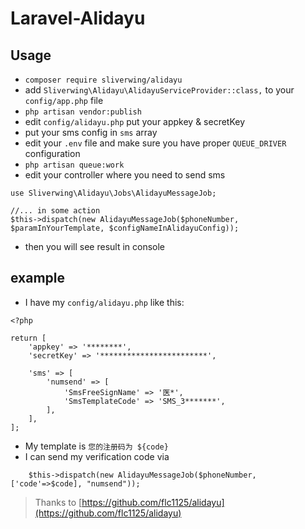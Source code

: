 # Laravel-Alidayu

## Usage

* `composer require sliverwing/alidayu`
* add `Sliverwing\Alidayu\AlidayuServiceProvider::class,` to your `config/app.php` file
* `php artisan vendor:publish`
* edit `config/alidayu.php` put your appkey & secretKey
* put your sms config in `sms` array
* edit your `.env` file and make sure you have proper `QUEUE_DRIVER` configuration
* `php artisan queue:work`
* edit your controller where you need to send sms

```
use Sliverwing\Alidayu\Jobs\AlidayuMessageJob;

//... in some action
$this->dispatch(new AlidayuMessageJob($phoneNumber, $paramInYourTemplate, $configNameInAlidayuConfig));

```

* then you will see result in console
## example
* I have my `config/alidayu.php` like this:
```
<?php

return [
    'appkey' => '********',
    'secretKey' => '************************',

    'sms' => [
        'numsend' => [
            'SmsFreeSignName' => '医*',
            'SmsTemplateCode' => 'SMS_3*******',
        ],
    ],
];
```
* My template is `您的注册码为 ${code}`
* I can send my verification code via 
```
    $this->dispatch(new AlidayuMessageJob($phoneNumber, ['code'=>$code], "numsend"));
```

> Thanks to [https://github.com/flc1125/alidayu](https://github.com/flc1125/alidayu)
